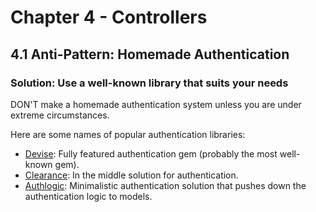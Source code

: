 # Chapter 4 - Controllers
## 4.1 Anti-Pattern: Homemade Authentication
### Solution: Use a well-known library that suits your needs
DON'T make a homemade authentication system unless you are under extreme circumstances.

Here are some names of popular authentication libraries:

* [Devise](https://github.com/plataformatec/devise): Fully featured authentication gem (probably the most well-known gem).
* [Clearance](https://github.com/thoughtbot/clearance): In the middle solution for authentication.
* [Authlogic](https://github.com/binarylogic/authlogic): Minimalistic authentication solution that pushes down the authentication logic to models.
